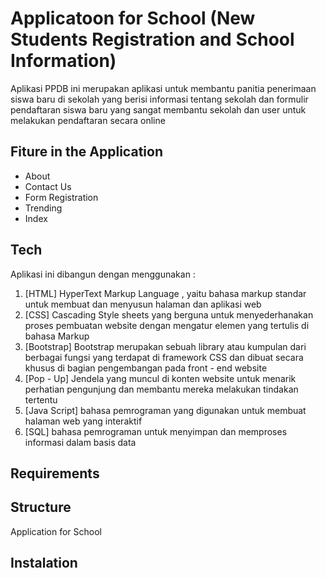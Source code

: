 #  Applicatoon for School (New Students Registration and School Information)
Aplikasi PPDB ini merupakan aplikasi untuk membantu panitia penerimaan siswa baru di sekolah yang berisi informasi tentang sekolah dan formulir pendaftaran siswa baru yang sangat membantu sekolah dan user untuk melakukan pendaftaran secara online

## Fiture in the Application
- About
- Contact Us
- Form Registration
- Trending
- Index

## Tech
Aplikasi ini dibangun dengan menggunakan :
1. [HTML] HyperText Markup Language , yaitu bahasa markup standar untuk membuat dan menyusun halaman dan aplikasi web
2. [CSS] Cascading Style sheets yang berguna untuk menyederhanakan proses pembuatan website dengan mengatur elemen yang tertulis di bahasa Markup
3. [Bootstrap] Bootstrap merupakan sebuah library atau kumpulan dari berbagai fungsi yang terdapat di framework CSS dan dibuat secara khusus di bagian pengembangan pada front - end website
4. [Pop - Up] Jendela yang muncul di konten website untuk menarik perhatian pengunjung dan membantu mereka melakukan tindakan tertentu
5. [Java Script] bahasa pemrograman yang digunakan untuk membuat halaman web yang interaktif
6. [SQL] bahasa pemrograman untuk menyimpan dan memproses informasi dalam basis data
   
## Requirements


## Structure
Application for School





## Instalation
